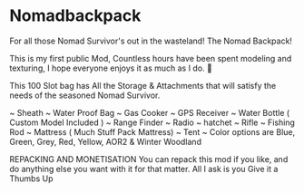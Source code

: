 # Nomadbackpack

For all those Nomad Survivor's out in the wasteland! The Nomad Backpack!

This is my first public Mod, Countless hours have been spent modeling and texturing, I hope everyone enjoys it as much as I do. 🙂

This 100 Slot bag has All the Storage & Attachments that will satisfy the needs of the seasoned Nomad Survivor.

~ Sheath
~ Water Proof Bag
~ Gas Cooker
~ GPS Receiver
~ Water Bottle ( Custom Model Included )
~ Range Finder
~ Radio
~ hatchet
~ Rifle
~ Fishing Rod
~ Mattress ( Much Stuff Pack Mattress)
~ Tent
~ Color options are Blue, Green, Grey, Red, Yellow, AOR2 & Winter Woodland

REPACKING AND MONETISATION
You can repack this mod if you like, and do anything else you want with it for that matter.
All I ask is you Give it a Thumbs Up
